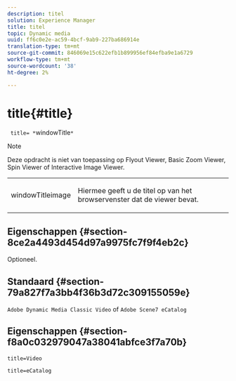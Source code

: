 ```yaml
---
description: titel
solution: Experience Manager
title: titel
topic: Dynamic media
uuid: ff6c0e2e-ac59-4bcf-9ab9-227ba686914e
translation-type: tm+mt
source-git-commit: 846069e15c622efb1b899956ef84efba9e1a6729
workflow-type: tm+mt
source-wordcount: '38'
ht-degree: 2%

---
```



# title{#title}

` title= *`windowTitle`*`

>[!NOTE]
>
>Deze opdracht is niet van toepassing op Flyout Viewer, Basic Zoom Viewer, Spin Viewer of Interactive Image Viewer.

<table id="table_406072054CBA4A7BAC8E7AD45E361D37"> 
 <tbody> 
  <tr> 
   <td colname="col1"> <p> <span class="codeph"> <span class="varname"> windowTitleimage</span> </span> </p> </td> 
   <td colname="col2"> <p>Hiermee geeft u de titel op van het browservenster dat de viewer bevat. </p> </td> 
  </tr> 
 </tbody> 
</table>

## Eigenschappen {#section-8ce2a4493d454d97a9975fc7f9f4eb2c}

Optioneel.

## Standaard {#section-79a827f7a3bb4f36b3d72c309155059e}

`Adobe Dynamic Media Classic Video` of  `Adobe Scene7 eCatalog`

## Eigenschappen {#section-f8a0c032979047a38041abfce3f7a70b}

`title=Video`

`title=eCatalog`
